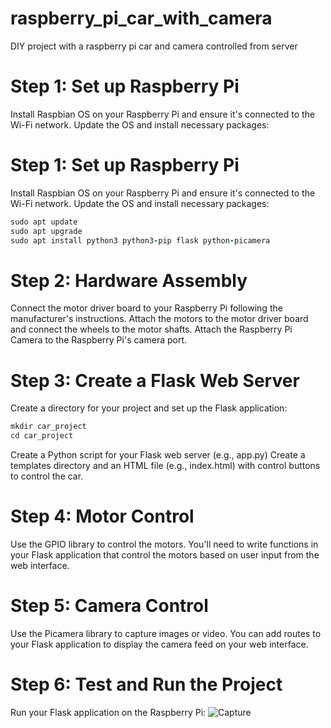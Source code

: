 # raspberry_pi_car_with_camera
DIY project with a raspberry pi car and camera controlled from server

# Step 1: Set up Raspberry Pi

Install Raspbian OS on your Raspberry Pi and ensure it's connected to the Wi-Fi network.
Update the OS and install necessary packages:

# Step 1: Set up Raspberry Pi

Install Raspbian OS on your Raspberry Pi and ensure it's connected to the Wi-Fi network.
Update the OS and install necessary packages:
```ruby
sudo apt update
sudo apt upgrade
sudo apt install python3 python3-pip flask python-picamera
```

# Step 2: Hardware Assembly

Connect the motor driver board to your Raspberry Pi following the manufacturer's instructions.
Attach the motors to the motor driver board and connect the wheels to the motor shafts.
Attach the Raspberry Pi Camera to the Raspberry Pi's camera port.

# Step 3: Create a Flask Web Server

Create a directory for your project and set up the Flask application:
```ruby
mkdir car_project
cd car_project
```
Create a Python script for your Flask web server (e.g., app.py)
Create a templates directory and an HTML file (e.g., index.html) with control buttons to control the car.

# Step 4: Motor Control

Use the GPIO library to control the motors. You'll need to write functions in your Flask application that control the motors based on user input from the web interface.

# Step 5: Camera Control

Use the Picamera library to capture images or video. You can add routes to your Flask application to display the camera feed on your web interface.

# Step 6: Test and Run the Project

Run your Flask application on the Raspberry Pi:
![Capture](https://github.com/andreidutceac/raspberry_pi_car_with_camera/assets/117718437/e60479dd-ba1e-4ddc-94cf-049e062d4bd7)





